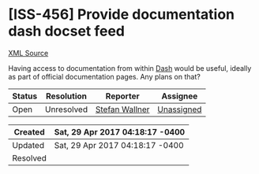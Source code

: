 # [ISS-456] Provide documentation dash docset feed

[XML Source](./xml/ISS-456.xml)
<p><p>Having access to documentation from within <a href="https://kapeli.com/dash" class="external-link" rel="nofollow">Dash</a> would be useful, ideally as part of official documentation pages. Any plans on that?</p></p>





Status|Resolution|Reporter|Assignee
------|----------|--------|--------
Open|Unresolved|[Stefan Wallner](booltype)|[Unassigned]($-1)





Created|Sat, 29 Apr 2017 04:18:17 -0400
-------|--------------
Updated|Sat, 29 Apr 2017 04:18:17 -0400
Resolved|




